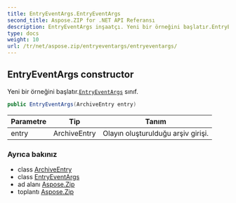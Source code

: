 ```yaml
---
title: EntryEventArgs.EntryEventArgs
second_title: Aspose.ZIP for .NET API Referansı
description: EntryEventArgs inşaatçı. Yeni bir örneğini başlatır.EntryEventArgs sınıf.
type: docs
weight: 10
url: /tr/net/aspose.zip/entryeventargs/entryeventargs/
---
```

## EntryEventArgs constructor

Yeni bir örneğini başlatır.[`EntryEventArgs`](../) sınıf.

```csharp
public EntryEventArgs(ArchiveEntry entry)
```

| Parametre | Tip | Tanım |
| --- | --- | --- |
| entry | ArchiveEntry | Olayın oluşturulduğu arşiv girişi. |

### Ayrıca bakınız

* class [ArchiveEntry](../../archiveentry/)
* class [EntryEventArgs](../)
* ad alanı [Aspose.Zip](../../entryeventargs/)
* toplantı [Aspose.Zip](../../../)


